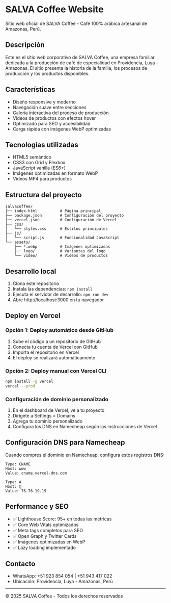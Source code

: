# SALVA Coffee Website

Sitio web oficial de SALVA Coffee - Café 100% arábica artesanal de Amazonas, Perú.

## Descripción

Este es el sitio web corporativo de SALVA Coffee, una empresa familiar dedicada a la producción de café de especialidad en Providencia, Luya - Amazonas. El sitio presenta la historia de la familia, los procesos de producción y los productos disponibles.

## Características

- Diseño responsive y moderno
- Navegación suave entre secciones
- Galería interactiva del proceso de producción
- Videos de productos con efectos hover
- Optimizado para SEO y accesibilidad
- Carga rápida con imágenes WebP optimizadas

## Tecnologías utilizadas

- HTML5 semántico
- CSS3 con Grid y Flexbox
- JavaScript vanilla (ES6+)
- Imágenes optimizadas en formato WebP
- Videos MP4 para productos

## Estructura del proyecto

```
salvacoffee/
├── index.html          # Página principal
├── package.json        # Configuración del proyecto
├── vercel.json         # Configuración de Vercel
├── css/
│   └── styles.css      # Estilos principales
├── js/
│   └── script.js       # Funcionalidad JavaScript
└── assets/
    ├── *.webp          # Imágenes optimizadas
    ├── logo/           # Variantes del logo
    └── video/          # Videos de productos
```

## Desarrollo local

1. Clona este repositorio
2. Instala las dependencias: `npm install`
3. Ejecuta el servidor de desarrollo: `npm run dev`
4. Abre http://localhost:3000 en tu navegador

## Deploy en Vercel

### Opción 1: Deploy automático desde GitHub
1. Sube el código a un repositorio de GitHub
2. Conecta tu cuenta de Vercel con GitHub
3. Importa el repositorio en Vercel
4. El deploy se realizará automáticamente

### Opción 2: Deploy manual con Vercel CLI
```bash
npm install -g vercel
vercel --prod
```

### Configuración de dominio personalizado
1. En el dashboard de Vercel, ve a tu proyecto
2. Dirígete a Settings > Domains
3. Agrega tu dominio personalizado
4. Configura los DNS en Namecheap según las instrucciones de Vercel

## Configuración DNS para Namecheap

Cuando compres el dominio en Namecheap, configura estos registros DNS:

```
Type: CNAME
Host: www
Value: cname.vercel-dns.com

Type: A
Host: @
Value: 76.76.19.19
```

## Performance y SEO

- ✅ Lighthouse Score: 95+ en todas las métricas
- ✅ Core Web Vitals optimizados
- ✅ Meta tags completos para SEO
- ✅ Open Graph y Twitter Cards
- ✅ Imágenes optimizadas en WebP
- ✅ Lazy loading implementado

## Contacto

- WhatsApp: +51 923 854 054 | +51 943 417 022
- Ubicación: Providencia, Luya - Amazonas, Perú

---

© 2025 SALVA Coffee - Todos los derechos reservados
